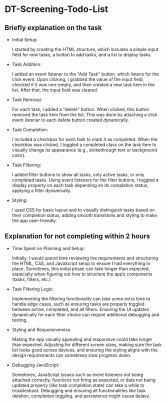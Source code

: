 # DT-Screening-Todo-List

## Briefly explanation on the task

- Initial Setup:

  I started by creating the HTML structure, which includes a simple input field for new tasks, a button to add tasks, and a list to display tasks.

- Task Addition:

  I added an event listener to the "Add Task" button, which listens for the click event. Upon clicking, I grabbed the value of the input field, checked if it was non-empty, and then created a new task item in the list. After that, the input field was cleared.

- Task Removal:

  For each task, I added a "delete" button. When clicked, this button removed the task item from the list. This was done by attaching a click event listener to each delete button created dynamically.

- Task Completion:

  I included a checkbox for each task to mark it as completed. When the checkbox was clicked, I toggled a completed class on the task item to visually change its appearance (e.g., strikethrough text or background color).

- Task Filtering:

  I added filter buttons to show all tasks, only active tasks, or only completed tasks. Using event listeners for the filter buttons, I toggled a display property on each task depending on its completion status, applying a filter dynamically.

- Styling:

  I used CSS for basic layout and to visually distinguish tasks based on their completion status, adding smooth transitions and styling to make the app user-friendly.

## Explanation for not completing within 2 hours

- Time Spent on Planning and Setup:

  Initially, I would spend time reviewing the requirements and structuring the HTML, CSS, and JavaScript setup to ensure I had everything in place. Sometimes, this initial phase can take longer than expected, especially when figuring out how to structure the app’s components (tasks, filters, etc.).

- Task Filtering Logic:

  Implementing the filtering functionality can take some extra time to handle edge cases, such as ensuring tasks are properly toggled between active, completed, and all filters. Ensuring the UI updates dynamically for each filter choice can require additional debugging and testing.

- Styling and Responsiveness:

  Making the app visually appealing and responsive could take longer than expected. Adjusting for different screen sizes, making sure the task list looks good across devices, and ensuring the styling aligns with the design requirements can sometimes slow progress down.

- Debugging JavaScript:

  Sometimes, JavaScript issues such as event listeners not being attached correctly, functions not firing as expected, or data not being updated properly (like task completion state) can take a while to troubleshoot. Debugging and ensuring all functionalities like task deletion, completion toggling, and persistence might cause delays.
